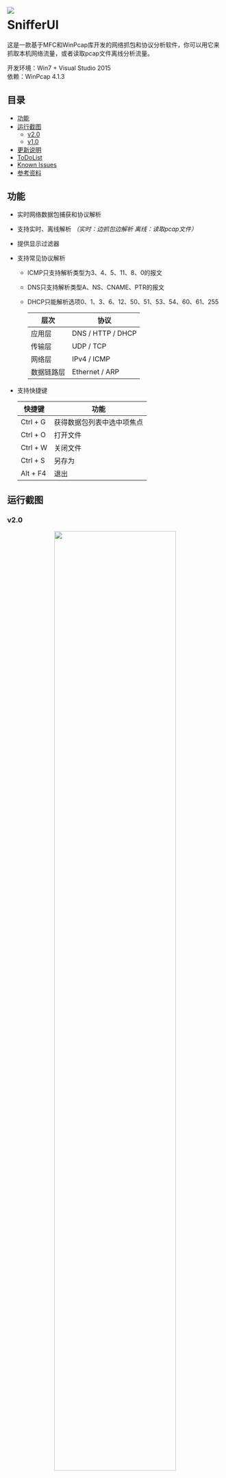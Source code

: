 <p>
  <img src="https://github.com/Chentingz/SnifferUI/blob/master/SnifferUI/res/SnifferUI.ico" align=left border=0 />
  <h1>SnifferUI</h1>
</p>  
  
这是一款基于MFC和WinPcap库开发的网络抓包和协议分析软件，你可以用它来抓取本机网络流量，或者读取pcap文件离线分析流量。  

开发环境：Win7 + Visual Studio 2015  
依赖：WinPcap 4.1.3  

## 目录
- [功能](#功能)
- [运行截图](#运行截图)
  - [v2.0](#v20)
  - [v1.0](#v10)
- [更新说明](#更新说明)
- [ToDoList](#todolist)
- [Known Issues](#known-issues)
- [参考资料](#参考资料)

## 功能
* 实时网络数据包捕获和协议解析
* 支持实时、离线解析 *（实时：边抓包边解析 离线：读取pcap文件）*
* 提供显示过滤器
* 支持常见协议解析  
  * ICMP只支持解析类型为3、4、5、11、8、0的报文
  * DNS只支持解析类型A、NS、CNAME、PTR的报文
  * DHCP只能解析选项0、1、3、6、12、50、51、53、54、60、61、255  
    
    | 层次 | 协议 |
    | ------------------ | -----|
    | 应用层             | DNS / HTTP / DHCP |
    | 传输层             | UDP / TCP |
    | 网络层             | IPv4 / ICMP |
    | 数据链路层         | Ethernet / ARP |
  
* 支持快捷键  
    
    | 快捷键 | 功能 |
    | ------| -----|
    | Ctrl + G | 获得数据包列表中选中项焦点 |
    | Ctrl + O | 打开文件 |
    | Ctrl + W | 关闭文件 |
    | Ctrl + S | 另存为 |
    | Alt + F4 | 退出 |  

## 运行截图
### v2.0
<p align=center>
  <img src="https://github.com/Chentingz/SnifferUI/blob/master/img/SnifferUI_v2.0_Snapshot_20190624.png" width = 75% height = 75%/>
</p>  

### v1.0
<p align=center>
  <img src="https://github.com/Chentingz/SnifferUI/blob/v1.0/img/decode_dns.PNG" width = 75% height = 75%/>  
</p>  

## 更新说明
* 2019/6/24  
  - 完善菜单栏
    - 新增”清理缓存文件“菜单项
    - 新增”快捷键一览“菜单项
  - 新增工具栏
    - 原网卡列表、过滤器列表、按钮等移动至工具栏上
    - 用图标代替按钮文本
  - 完善数据包列表控件
    - 调整各列初始宽度
    - 允许拖拽列表的列
  - 完善状态栏
    - 调整各栏宽度
    - 新增“已显示”数据包个数
  - 完善“关于”窗口  
  
* 2019/5/23  
  * 代码重构
    * 新增PacketCatcher类、PacketDumper类、PacketPool类，降低抓包与界面之间耦合
    * PacketCatcher类：实现数据包捕获，底层使用winpcap库函数
    * PacketDumper类：实现捕获数据包转储到文件，仅支持转储.pcap文件
    * PacketPool类：实现数据包管理，底层使用stl关联容器map存储数据包
  * 新增菜单栏
  * 新增状态栏
  * 删除“暂停”按钮
  * 新增快捷键   
  
* 2019/1/22
  * 新增Packet类封装数据包，解决内存泄露问题
  * 界面更换为Win7风格
  
* 2019/1/14 
  * 新增显示过滤器
  
* 2017/2/15 - 2017/3/12
  * 完成v1.0开发
  * 实现数据包实时捕获和常见协议解析
  
## ToDoList  
- [x] v2.0中DHCP,DNS,HTTP解析的实现  
- [x] 根据协议名过滤数据包  
- [x] 数据包保存为.pcap格式文件  
- [x] 鼠标移开list控件，保持选中行高亮 
- [x] 添加菜单栏  
- [ ] 优化内存占用率（目前抓取数据包数量很大时，内存占用率高）
- [x] 添加工具栏

## Known Issues
- [x] 过滤后原来位置的底色保持不变  
- [ ] DNS协议无法正确解析回答、授权回答、附加信息区域  
- [x] 数据包16进制字节流格式不对齐  
- [x] 按下结束后再开始，界面卡死  
- [x] 使用过滤器后，若线程仍在抓包，新抓到的的数据包没有过滤就打印

## 参考资料
* [一步一步开发sniffer（Winpcap+MFC）（一）工欲善其事，必先配环境——配置winpcap开发环境](https://blog.csdn.net/litingli/article/details/5950962)
* [一步一步开发sniffer（Winpcap+MFC）（二）掀起你的盖头来，让我来画你的脸——用MFC开发GUI](https://blog.csdn.net/litingli/article/details/6098654)
* [一步一步开发sniffer（Winpcap+MFC）（三）安得广厦千万间，先画蓝图再砌砖——搭建winpcap抓包框架](https://blog.csdn.net/litingli/article/details/7315699)
* [一步一步开发sniffer（Winpcap+MFC）（四）要想从此过，留下协议头——各层网络协议头的实现](https://blog.csdn.net/litingli/article/details/7315789)
* [一步一步开发sniffer（Winpcap+MFC）（五）莫道无人能识君，其实我懂你的心——解析数据包](https://blog.csdn.net/litingli/article/details/7315914)
* [一步一步开发sniffer（Winpcap+MFC）（六）千呼万唤始出来，不抱琵琶也露面——将解析数据写到GUI上](https://blog.csdn.net/litingli/article/details/7316173)
* [RFC792 ICMP](https://www.rfc-editor.org/rfc/rfc792.txt)
* [RFC1257 ICMP Router Discovery Messages](https://www.rfc-editor.org/rfc/rfc1256.txt)
* [RFC1035  DOMAIN NAMES - IMPLEMENTATION AND SPECIFICATION](https://www.rfc-editor.org/rfc/rfc1035.txt)
* [RFC2132 DHCP Options and BOOTP Vendor Extensions](https://www.rfc-editor.org/rfc/rfc2132.txt)
* [WinPcap 4.0.1中文技术文档](http://www.ferrisxu.com/WinPcap/html/index.html)
* [1184893257/SimpleSniffer](https://github.com/1184893257/SimpleSniffer)
* [（鸡啄米） VS2010/MFC编程入门教程之目录和总结](http://www.jizhuomi.com/software/257.html)  

[回到顶部](#snifferui)
